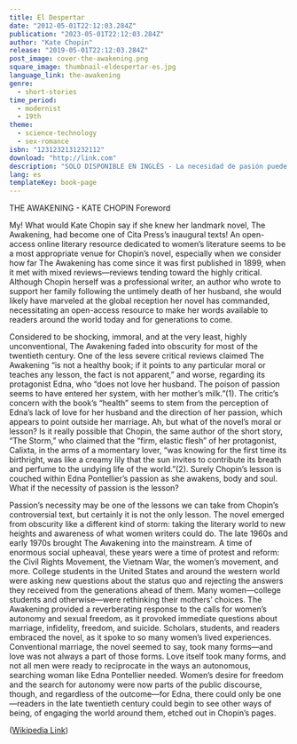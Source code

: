 ```yaml
---
title: El Despertar
date: "2012-05-01T22:12:03.284Z"
publication: "2023-05-01T22:12:03.284Z"
author: "Kate Chopin"
release: "2019-05-01T22:12:03.284Z"
post_image: cover-the-awakening.png
square_image: thumbnail-eldespertar-es.jpg
language_link: the-awakening
genre:
  - short-stories
time_period:
  - modernist
  - 19th
theme:
  - science-technology
  - sex-romance
isbn: "1231232131232112"
download: "http://link.com"
description: "SOLO DISPONIBLE EN INGLÉS - La necesidad de pasión puede ser una de las lecciones por aprender del controvertido texto de Chopin, pero ciertamente no es la única. La novela surgió de la oscuridad como un tipo diferente de tormenta: llevar el mundo literario a nuevas alturas y tomar conciencia de lo que las mujeres escritoras podrían hacer."
lang: es
templateKey: book-page
---
```


THE AWAKENING - KATE CHOPIN
Foreword

My! What would Kate Chopin say if she knew her landmark novel, The Awakening, had become one of Cita Press’s inaugural texts! An open-access online literary resource dedicated to women’s literature seems to be a most appropriate venue for Chopin’s novel, especially when we consider how far The Awakening has come since it was first published in 1899, when it met with mixed reviews—reviews tending toward the highly critical. Although Chopin herself was a professional writer, an author who wrote to support her family following the untimely death of her husband, she would likely have marveled at the global reception her novel has commanded, necessitating an open-access resource to make her words available to readers around the world today and for generations to come.

Considered to be shocking, immoral, and at the very least, highly unconventional, The Awakening faded into obscurity for most of the twentieth century. One of the less severe critical reviews claimed The Awakening “is not a healthy book; if it points to any particular moral or teaches any lesson, the fact is not apparent,” and worse, regarding its protagonist Edna, who “does not love her husband. The poison of passion seems to have entered her system, with her mother’s milk.”(1). The critic’s concern with the book’s “health” seems to stem from the perception of Edna’s lack of love for her husband and the direction of her passion, which appears to point outside her marriage. Ah, but what of the novel’s moral or lesson? Is it really possible that Chopin, the same author of the short story, “The Storm,” who claimed that the “firm, elastic flesh” of her protagonist, Calixta, in the arms of a momentary lover, “was knowing for the first time its birthright, was like a creamy lily that the sun invites to contribute its breath and perfume to the undying life of the world.”(2). Surely Chopin’s lesson is couched within Edna Pontellier’s passion as she awakens, body and soul. What if the necessity of passion is the lesson?

Passion’s necessity may be one of the lessons we can take from Chopin’s controversial text, but certainly it is not the only lesson. The novel emerged from obscurity like a different kind of storm: taking the literary world to new heights and awareness of what women writers could do. The late 1960s and early 1970s brought The Awakening into the mainstream. A time of enormous social upheaval, these years were a time of protest and reform: the Civil Rights Movement, the Vietnam War, the women’s movement, and more. College students in the United States and around the western world were asking new questions about the status quo and rejecting the answers they received from the generations ahead of them. Many women—college students and otherwise—were rethinking their mothers’ choices. The Awakening provided a reverberating response to the calls for women’s autonomy and sexual freedom, as it provoked immediate questions about marriage, infidelity, freedom, and suicide. Scholars, students, and readers embraced the novel, as it spoke to so many women’s lived experiences. Conventional marriage, the novel seemed to say, took many forms—and love was not always a part of those forms. Love itself took many forms, and not all men were ready to reciprocate in the ways an autonomous, searching woman like Edna Pontellier needed. Women’s desire for freedom and the search for autonomy were now parts of the public discourse, though, and regardless of the outcome—for Edna, there could only be one—readers in the late twentieth century could begin to see other ways of being, of engaging the world around them, etched out in Chopin’s pages.

([Wikipedia Link](https://en.wikipedia.org/wiki/Salted_duck_egg))

